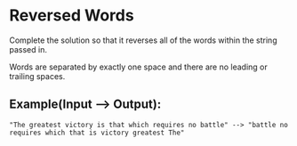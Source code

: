 # Reversed Words

Complete the solution so that it reverses all of the words within the string passed in.

Words are separated by exactly one space and there are no leading or trailing spaces.

## Example(Input --> Output):

    "The greatest victory is that which requires no battle" --> "battle no requires which that is victory greatest The"
